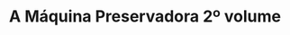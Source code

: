 ---
Numero: 390
title: A Máquina Preservadora 2º volume
Autor: Philip K Dick
Co-autor: 
Ano-de-Publicacao: 1990
Titulo-original: The Preserving Machine
Tradutor: Raul de Sousa Machado
Co-tradutor: 
Ano-de-edicao: 1969
alias: Philip-K-Dick
Autor2-alias: 
Tradutor1-alias: Raul-de-Sousa-Machado
Tradutor2-alias: 
Titulo-link: 390-A-Maquina-Preservadora-2-volume
Capa: 
pags: 
Capa-link: 
---